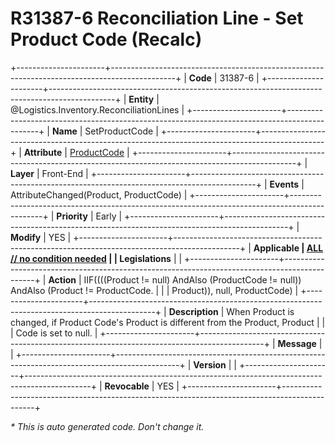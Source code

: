 ﻿---
erp.type: front-end-business-rule
erp.entity: Logistics.Inventory.ReconciliationLines
---

# R31387-6 Reconciliation Line - Set Product Code (Recalc)
+----------------------+----------------------------------------------------------------------------------------------+
| **Code**             | 31387-6                                                                                      |
+----------------------+----------------------------------------------------------------------------------------------+
| **Entity**           | @Logistics.Inventory.ReconciliationLines                                                     |
+----------------------+----------------------------------------------------------------------------------------------+
| **Name**             | SetProductCode                                                                               |
+----------------------+----------------------------------------------------------------------------------------------+
| **Attribute**        | [ProductCode](../entities/Logistics.Inventory.ReconciliationLines.md#productcode)            |
+----------------------+----------------------------------------------------------------------------------------------+
| **Layer**            | Front-End                                                                                    |
+----------------------+----------------------------------------------------------------------------------------------+
| **Events**           | AttributeChanged(Product, ProductCode)                                                       |
+----------------------+----------------------------------------------------------------------------------------------+
| **Priority**         | Early                                                                                        |
+----------------------+----------------------------------------------------------------------------------------------+
| **Modify**           | YES                                                                                          |
+----------------------+----------------------------------------------------------------------------------------------+
| **Applicable         | [ALL // no condition needed](xref:applicable-legislations)                                   |
| Legislations**       |                                                                                              |
+----------------------+----------------------------------------------------------------------------------------------+
| **Action**           | IIF((((Product != null) AndAlso (ProductCode != null)) AndAlso (Product != ProductCode.      |
|                      | Product)), null, ProductCode)                                                                |
+----------------------+----------------------------------------------------------------------------------------------+
| **Description**      | When Product is changed, if Product Code's Product is different from the Product, Product    |
|                      | Code is set to null.                                                                         |
+----------------------+----------------------------------------------------------------------------------------------+
| **Message**          |                                                                                              |
+----------------------+----------------------------------------------------------------------------------------------+
| **Version**          |                                                                                              |
+----------------------+----------------------------------------------------------------------------------------------+
| **Revocable**        | YES                                                                                          |
+----------------------+----------------------------------------------------------------------------------------------+

*\* This is auto generated code. Don't change it.*
